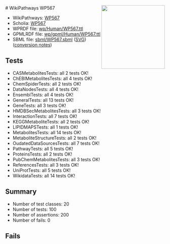 <img style="float: right; width: 200px" src="../logo.png" />
# WikiPathways WP567

* WikiPathways: [WP567](https://identifiers.org/wikipathways:WP567)
* Scholia: [WP567](https://scholia.toolforge.org/wikipathways/WP567)
* WPRDF file: [wp/Human/WP567.ttl](../wp/Human/WP567.ttl)
* GPMLRDF file: [wp/gpml/Human/WP567.ttl](../wp/gpml/Human/WP567.ttl)
* SBML file: [sbml/WP567.sbml](../sbml/WP567.sbml) ([SVG](../sbml/WP567.svg)) ([conversion notes](../sbml/WP567.txt))

## Tests
* CASMetabolitesTests: all 2 tests OK!
* ChEBIMetabolitesTests: all 4 tests OK!
* ChemSpiderTests: all 2 tests OK!
* DataNodesTests: all 4 tests OK!
* EnsemblTests: all 4 tests OK!
* GeneralTests: all 13 tests OK!
* GeneTests: all 3 tests OK!
* HMDBSecMetabolitesTests: all 3 tests OK!
* InteractionTests: all 7 tests OK!
* KEGGMetaboliteTests: all 2 tests OK!
* LIPIDMAPSTests: all 1 tests OK!
* MetabolitesTests: all 14 tests OK!
* MetaboliteStructureTests: all 2 tests OK!
* OudatedDataSourcesTests: all 7 tests OK!
* PathwayTests: all 5 tests OK!
* ProteinsTests: all 2 tests OK!
* PubChemMetabolitesTests: all 3 tests OK!
* ReferencesTests: all 3 tests OK!
* UniProtTests: all 5 tests OK!
* WikidataTests: all 14 tests OK!


## Summary

* Number of test classes: 20
* Number of tests: 100
* Number of assertions: 200
* Number of fails: 0

## Fails

